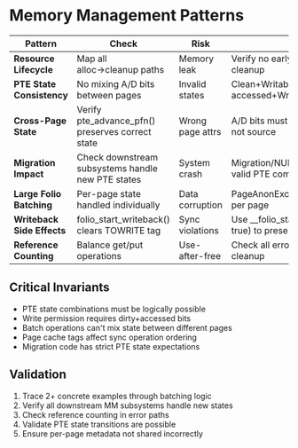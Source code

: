 # Memory Management Patterns

| Pattern | Check | Risk | Details |
|---------|-------|------|---------|
| **Resource Lifecycle** | Map all alloc→cleanup paths | Memory leak | Verify no early returns bypass cleanup |
| **PTE State Consistency** | No mixing A/D bits between pages | Invalid states | Clean+Writable, Non-accessed+Writable are invalid |
| **Cross-Page State** | Verify pte_advance_pfn() preserves correct state | Wrong page attrs | A/D bits must match target page, not source |
| **Migration Impact** | Check downstream subsystems handle new PTE states | System crash | Migration/NUMA/swap expect valid PTE combinations |
| **Large Folio Batching** | Per-page state handled individually | Data corruption | PageAnonExclusive/dirty/accessed per page |
| **Writeback Side Effects** | folio_start_writeback() clears TOWRITE tag | Sync violations | Use __folio_start_writeback(folio, true) to preserve |
| **Reference Counting** | Balance get/put operations | Use-after-free | Check all error paths for proper cleanup |

## Critical Invariants
- PTE state combinations must be logically possible
- Write permission requires dirty+accessed bits
- Batch operations can't mix state between different pages
- Page cache tags affect sync operation ordering
- Migration code has strict PTE state expectations

## Validation
1. Trace 2+ concrete examples through batching logic
2. Verify all downstream MM subsystems handle new states
3. Check reference counting in error paths
4. Validate PTE state transitions are possible
5. Ensure per-page metadata not shared incorrectly
